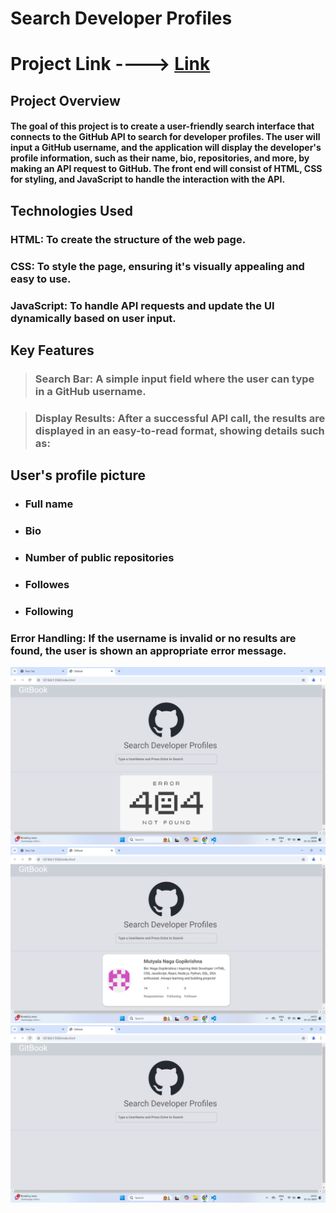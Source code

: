 # Search Developer Profiles

# Project Link ----> [Link](https://searchdeveloperprofile.netlify.app/)

## Project Overview
 #### The goal of this project is to create a user-friendly search interface that connects to the GitHub API to search for developer profiles. The user will input a GitHub username, and the application will display the developer's profile information, such as their name, bio, repositories, and more, by making an API request to GitHub. The front end will consist of HTML, CSS for styling, and JavaScript to handle the interaction with the API.

## Technologies Used
 ### HTML: To create the structure of the web page.
 ### CSS: To style the page, ensuring it's visually appealing and easy to use.
 ### JavaScript: To handle API requests and update the UI dynamically based on user input.




## Key Features

>### Search Bar: A simple input field where the user can type in a GitHub username.

>### Display Results: After a successful API call, the results are displayed in an easy-to-read format, showing details such as:

 ## User's profile picture
* ### Full name
* ### Bio
* ### Number of public repositories
* ### Followes
* ### Following

### Error Handling: If the username is invalid or no results are found, the user is shown an appropriate error message.


![alt text](<Screenshot (28).png>) ![alt text](<Screenshot (26).png>) ![alt text](<Screenshot (27).png>)